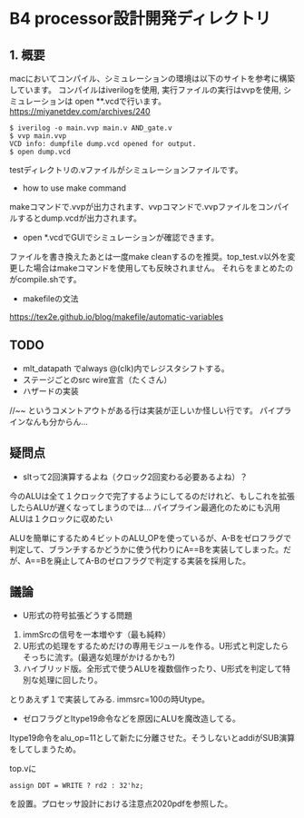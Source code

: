 # B4 processor設計開発ディレクトリ

## 1. 概要
macにおいてコンパイル、シミュレーションの環境は以下のサイトを参考に構築しています。
コンパイルはiverilogを使用, 実行ファイルの実行はvvpを使用, シミュレーションは open **.vcdで行います。
https://miyanetdev.com/archives/240

```shell
$ iverilog -o main.vvp main.v AND_gate.v
$ vvp main.vvp
VCD info: dumpfile dump.vcd opened for output.
$ open dump.vcd
```

testディレクトリの.vファイルがシミュレーションファイルです。
 
- how to use make command 

makeコマンドで.vvpが出力されます、vvpコマンドで.vvpファイルをコンパイルするとdump.vcdが出力されます。

- open *.vcdでGUIでシミュレーションが確認できます。

ファイルを書き換えたあとは一度make cleanするのを推奨。top_test.v以外を変更した場合はmakeコマンドを使用しても反映されません。
それらをまとめたのがcompile.shです。

- makefileの文法

https://tex2e.github.io/blog/makefile/automatic-variables


## TODO

- mlt_datapath でalways @(clk)内でレジスタシフトする。
- ステージごとのsrc wire宣言（たくさん）
- ハザードの実装

//~~ というコメントアウトがある行は実装が正しいか怪しい行です。
パイプラインなんも分からん…


## 疑問点


- sltって2回演算するよね（クロック2回変わる必要あるよね）？

今のALUは全て１クロックで完了するようにしてるのだけれど、もしこれを拡張したらALUが遅くなってしまうのでは…
パイプライン最適化のためにも汎用ALUは１クロックに収めたい

ALUを簡単にするため４ビットのALU_OPを使っているが、A-Bをゼロフラグで判定して、ブランチするかどうかに使う代わりにA==Bを実装してしまった。だが、A==Bを廃止してA-Bのゼロフラグで判定する実装を採用した。



## 議論

- U形式の符号拡張どうする問題

1. immSrcの信号を一本増やす（最も純粋）
2. U形式の処理をするためだけの専用モジュールを作る。U形式と判定したらそっちに流す。(最適な処理がかけるかも?)
3. ハイブリッド版。全形式で使うALUを複数個作ったり、U形式を判定して特別な処理に回したり。

とりあえず１で実装してみる. immsrc=100の時Utype。

- ゼロフラグとItype19命令などを原因にALUを魔改造してる。

Itype19命令をalu_op=11として新たに分離させた。そうしないとaddiがSUB演算をしてしまうため。


top.vに

    assign DDT = WRITE ? rd2 : 32'hz; 

を設置。プロセッサ設計における注意点2020pdfを参照した。


